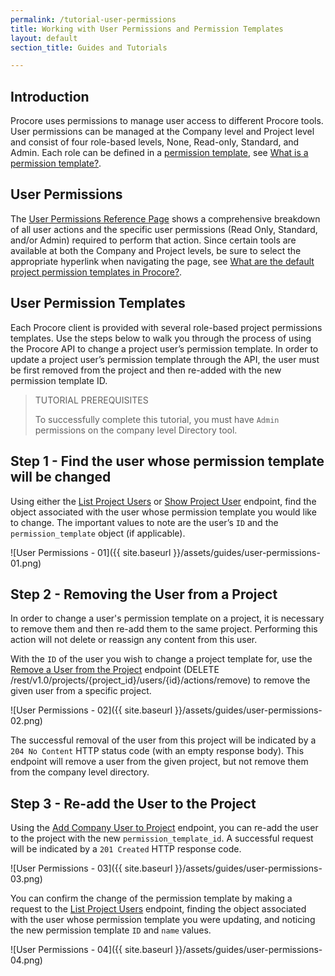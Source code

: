 ```yaml
---
permalink: /tutorial-user-permissions
title: Working with User Permissions and Permission Templates
layout: default
section_title: Guides and Tutorials

---
```


## Introduction

Procore uses permissions to manage user access to different Procore tools.
User permissions can be managed at the Company level and Project level and consist of four role-based levels, None, Read-only, Standard, and Admin.
Each role can be defined in a [permission template](https://support.procore.com/references/construction-management/glossary-of-terms#Permissions_Template), see [What is a permission template?](https://support.procore.com/faq/what-is-a-permissions-template).

## User Permissions

The [User Permissions Reference Page](https://support.procore.com/faq/what-are-the-default-project-permissions-templates-in-procore) shows a comprehensive breakdown of all user actions and the specific user permissions (Read Only, Standard, and/or Admin) required to perform that action.
Since certain tools are available at both the Company and Project levels, be sure to select the appropriate hyperlink when navigating the page, see [What are the default project permission templates in Procore?](https://support.procore.com/faq/what-are-the-default-project-permissions-templates-in-procore).

## User Permission Templates

Each Procore client is provided with several role-based project permissions templates.
Use the steps below to walk you through the process of using the Procore API to change a project user’s permission template.
In order to update a project user’s permission template through the API, the user must be first removed from the project and then re-added with the new permission template ID.

> TUTORIAL PREREQUISITES
>
> To successfully complete this tutorial, you must have `Admin` permissions on the company level Directory tool.

## Step 1 - Find the user whose permission template will be changed

Using either the [List Project Users](https://developers.procore.com/reference/rest/v1/project-users#list-project-users) or [Show Project User](https://developers.procore.com/reference/rest/v1/project-users#show-project-user) endpoint, find the object associated with the user whose permission template you would like to change.
The important values to note are the user’s `ID` and the `permission_template` object (if applicable).

![User Permissions - 01]({{ site.baseurl }}/assets/guides/user-permissions-01.png)

## Step 2 - Removing the User from a Project

In order to change a user's permission template on a project, it is necessary to remove them and then re-add them to the same project.
Performing this action will not delete or reassign any content from this user.

With the `ID` of the user you wish to change a project template for, use the [Remove a User from the Project](https://developers.procore.com/reference/rest/v1/project-users#remove-a-user-from-the-project) endpoint (DELETE /rest/v1.0/projects/{project_id}/users/{id}/actions/remove) to remove the given user from a specific project.

![User Permissions - 02]({{ site.baseurl }}/assets/guides/user-permissions-02.png)

The successful removal of the user from this project will be indicated by a `204 No Content` HTTP status code (with an empty response body).
This endpoint will remove a user from the given project, but not remove them from the company level directory.

## Step 3 - Re-add the User to the Project

Using the [Add Company User to Project](https://developers.procore.com/reference/rest/v1/project-users#add-company-user-to-project) endpoint, you can re-add the user to the project with the new `permission_template_id`.
A successful request will be indicated by a `201 Created` HTTP response code.

![User Permissions - 03]({{ site.baseurl }}/assets/guides/user-permissions-03.png)

You can confirm the change of the permission template by making a request to the [List Project Users](https://developers.procore.com/reference/rest/v1/project-users#list-project-users) endpoint, finding the object associated with the user whose permission template you were updating, and noticing the new permission template `ID` and `name` values.

![User Permissions - 04]({{ site.baseurl }}/assets/guides/user-permissions-04.png)

